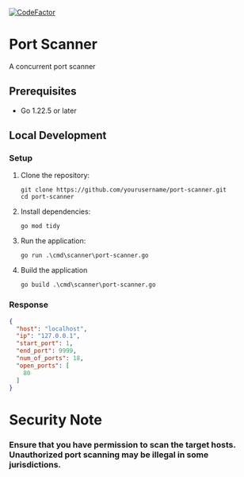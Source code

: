 [![CodeFactor](https://www.codefactor.io/repository/github/ondrovic/port-scanner/badge)](https://www.codefactor.io/repository/github/ondrovic/port-scanner)
# Port Scanner

A concurrent port scanner

## Prerequisites

- Go 1.22.5 or later

## Local Development

### Setup

1. Clone the repository:
    ```
    git clone https://github.com/yourusername/port-scanner.git
    cd port-scanner
    ```
2. Install dependencies:
    ```
    go mod tidy
    ```
3. Run the application:
    ```
    go run .\cmd\scanner\port-scanner.go   
    ```
4. Build the application
    ```
    go build .\cmd\scanner\port-scanner.go
    ```
### Response
```json
{
  "host": "localhost",
  "ip": "127.0.0.1",
  "start_port": 1,
  "end_port": 9999,
  "num_of_ports": 18,
  "open_ports": [
    80
  ]
}
```

# Security Note
### Ensure that you have permission to scan the target hosts. Unauthorized port scanning may be illegal in some jurisdictions.
